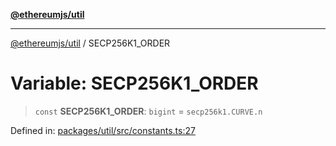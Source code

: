 [**@ethereumjs/util**](../README.md)

***

[@ethereumjs/util](../README.md) / SECP256K1\_ORDER

# Variable: SECP256K1\_ORDER

> `const` **SECP256K1\_ORDER**: `bigint` = `secp256k1.CURVE.n`

Defined in: [packages/util/src/constants.ts:27](https://github.com/Dargon789/ethereumjs-monorepo/blob/master/packages/util/src/constants.ts#L27)
